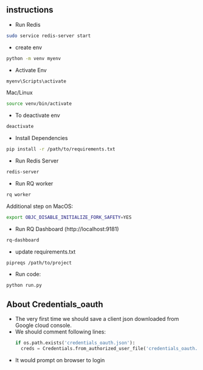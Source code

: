 ## instructions
* Run Redis
```bash
sudo service redis-server start
```
* create env
```bash
python -m venv myenv
```
* Activate Env
```cmd
myenv\Scripts\activate
```

Mac/Linux
```bash
source venv/bin/activate
```
* To deactivate env
```bash
deactivate
```
* Install Dependencies
```bash 
pip install -r /path/to/requirements.txt
```
* Run Redis Server
```bash
redis-server
```
* Run RQ worker
```bash
rq worker
```
Additional step on MacOS:
```bash
export OBJC_DISABLE_INITIALIZE_FORK_SAFETY=YES
```
* Run RQ Dashboard (http://localhost:9181)
```bash
rq-dashboard
```
* update requirements.txt
```bash
pipreqs /path/to/project
```
* Run code: 
```bash
python run.py
```

## About Credentials_oauth
* The very first time we should save a client json downloaded from Google cloud console.
* We should comment following lines:
  ```python
  if os.path.exists('credentials_oauth.json'):
    creds = Credentials.from_authorized_user_file('credentials_oauth.json', SCOPES)
  ```
* It would prompt on browser to login
